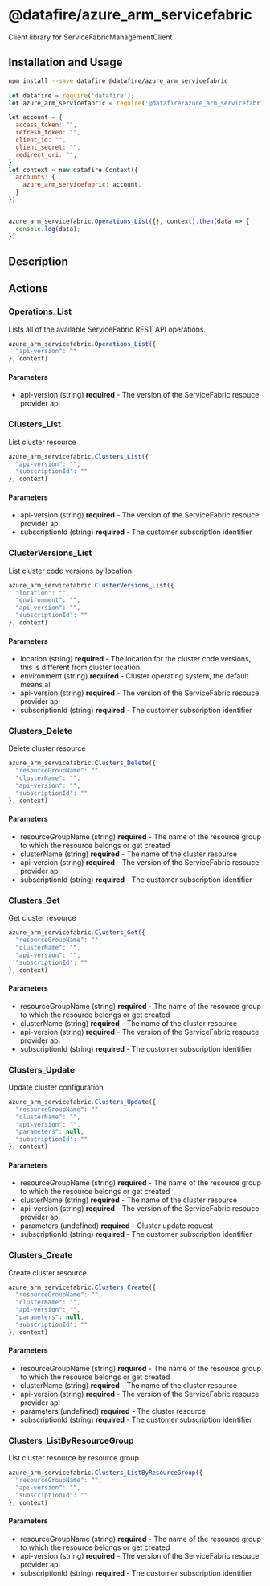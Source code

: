 # @datafire/azure_arm_servicefabric

Client library for ServiceFabricManagementClient

## Installation and Usage
```bash
npm install --save datafire @datafire/azure_arm_servicefabric
```

```js
let datafire = require('datafire');
let azure_arm_servicefabric = require('@datafire/azure_arm_servicefabric').actions;

let account = {
  access_token: "",
  refresh_token: "",
  client_id: "",
  client_secret: "",
  redirect_uri: "",
}
let context = new datafire.Context({
  accounts: {
    azure_arm_servicefabric: account,
  }
})


azure_arm_servicefabric.Operations_List({}, context).then(data => {
  console.log(data);
})
```

## Description


## Actions
### Operations_List
Lists all of the available ServiceFabric REST API operations.


```js
azure_arm_servicefabric.Operations_List({
  "api-version": ""
}, context)
```

#### Parameters
* api-version (string) **required** - The version of the ServiceFabric resouce provider api

### Clusters_List
List cluster resource


```js
azure_arm_servicefabric.Clusters_List({
  "api-version": "",
  "subscriptionId": ""
}, context)
```

#### Parameters
* api-version (string) **required** - The version of the ServiceFabric resouce provider api
* subscriptionId (string) **required** - The customer subscription identifier

### ClusterVersions_List
List cluster code versions by location


```js
azure_arm_servicefabric.ClusterVersions_List({
  "location": "",
  "environment": "",
  "api-version": "",
  "subscriptionId": ""
}, context)
```

#### Parameters
* location (string) **required** - The location for the cluster code versions, this is different from cluster location
* environment (string) **required** - Cluster operating system, the default means all
* api-version (string) **required** - The version of the ServiceFabric resouce provider api
* subscriptionId (string) **required** - The customer subscription identifier

### Clusters_Delete
Delete cluster resource


```js
azure_arm_servicefabric.Clusters_Delete({
  "resourceGroupName": "",
  "clusterName": "",
  "api-version": "",
  "subscriptionId": ""
}, context)
```

#### Parameters
* resourceGroupName (string) **required** - The name of the resource group to which the resource belongs or get created
* clusterName (string) **required** - The name of the cluster resource
* api-version (string) **required** - The version of the ServiceFabric resouce provider api
* subscriptionId (string) **required** - The customer subscription identifier

### Clusters_Get
Get cluster resource


```js
azure_arm_servicefabric.Clusters_Get({
  "resourceGroupName": "",
  "clusterName": "",
  "api-version": "",
  "subscriptionId": ""
}, context)
```

#### Parameters
* resourceGroupName (string) **required** - The name of the resource group to which the resource belongs or get created
* clusterName (string) **required** - The name of the cluster resource
* api-version (string) **required** - The version of the ServiceFabric resouce provider api
* subscriptionId (string) **required** - The customer subscription identifier

### Clusters_Update
Update cluster configuration


```js
azure_arm_servicefabric.Clusters_Update({
  "resourceGroupName": "",
  "clusterName": "",
  "api-version": "",
  "parameters": null,
  "subscriptionId": ""
}, context)
```

#### Parameters
* resourceGroupName (string) **required** - The name of the resource group to which the resource belongs or get created
* clusterName (string) **required** - The name of the cluster resource
* api-version (string) **required** - The version of the ServiceFabric resouce provider api
* parameters (undefined) **required** - Cluster update request
* subscriptionId (string) **required** - The customer subscription identifier

### Clusters_Create
Create cluster resource


```js
azure_arm_servicefabric.Clusters_Create({
  "resourceGroupName": "",
  "clusterName": "",
  "api-version": "",
  "parameters": null,
  "subscriptionId": ""
}, context)
```

#### Parameters
* resourceGroupName (string) **required** - The name of the resource group to which the resource belongs or get created
* clusterName (string) **required** - The name of the cluster resource
* api-version (string) **required** - The version of the ServiceFabric resouce provider api
* parameters (undefined) **required** - The cluster resource
* subscriptionId (string) **required** - The customer subscription identifier

### Clusters_ListByResourceGroup
List cluster resource by resource group


```js
azure_arm_servicefabric.Clusters_ListByResourceGroup({
  "resourceGroupName": "",
  "api-version": "",
  "subscriptionId": ""
}, context)
```

#### Parameters
* resourceGroupName (string) **required** - The name of the resource group to which the resource belongs or get created
* api-version (string) **required** - The version of the ServiceFabric resouce provider api
* subscriptionId (string) **required** - The customer subscription identifier

